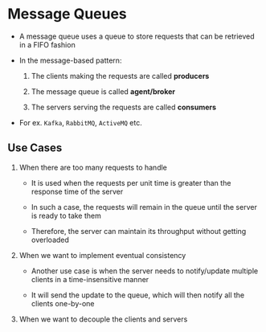 # Message Queues

- A message queue uses a queue to store requests that can be retrieved in a FIFO
fashion

- In the message-based pattern:

    1. The clients making the requests are called **producers**

    2. The message queue is called **agent/broker**

    3. The servers serving the requests are called **consumers**

- For ex. `Kafka`, `RabbitMQ`, `ActiveMQ` etc.

## Use Cases

1. When there are too many requests to handle

    - It is used when the requests per unit time is greater than the response time
of the server

    - In such a case, the requests will remain in the queue until the server is ready
to take them

    - Therefore, the server can maintain its throughput without getting overloaded

2. When we want to implement eventual consistency

    - Another use case is when the server needs to notify/update multiple clients in
a time-insensitive manner

    - It will send the update to the queue, which will then notify all the clients
one-by-one

3. When we want to decouple the clients and servers
